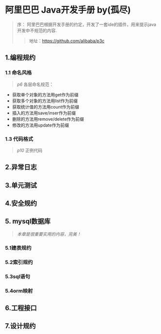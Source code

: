 # 阿里巴巴 Java开发手册 by(孤尽)

> 序： 阿里巴巴根据开发手册的约定，开发了一套ide的插件，用来提示java开发中不规范的内容.
>> 地址：https://github.com/alibaba/p3c

## 1.编程规约
### 1.1 命名风格
> _p6_ 各层命名规范：
* 获取单个对象的方法用get作为前缀
* 获取多个对象的方法用list作为前缀
* 获取统计值的方法用count作为前缀
* 插入的方法用save/inser作为前缀
* 删除的方法用remove/delete作为前缀
* 修改的方法用update作为前缀
### 1.3 代码格式
> _p10_ 正例代码



## 2.异常日志

## 3.单元测试
## 4.安全规约
## 5. **mysql数据库** 
> _本章是很重要实用的内容，完美！_
### 5.1建表规约
### 5.2索引规约
### 5.3sql语句
### 5.4orm映射

## 6.工程接口
## 7.设计规约
